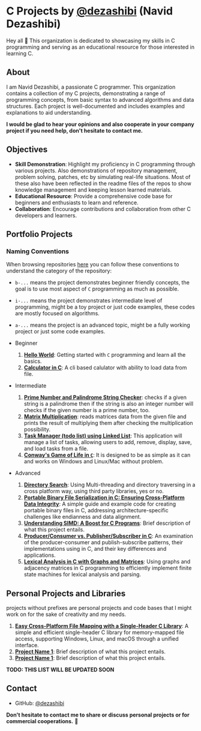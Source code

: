 # C Projects by [@dezashibi](https://github.com/dezashibi) (Navid Dezashibi)

Hey all 👋 This organization is dedicated to showcasing my skills in C programming and serving as an educational resource for those interested in learning C.

## About

I am Navid Dezashibi, a passionate C programmer. This organization contains a collection of my C projects, demonstrating a range of programming concepts, from basic syntax to advanced algorithms and data structures. Each project is well-documented and includes examples and explanations to aid understanding.

**I would be glad to hear your opinions and also cooperate in your company project if you need help, don't hesitate to contact me.**

## Objectives

- **Skill Demonstration**: Highlight my proficiency in C programming through various projects. Also demonstrations of repository management, problem solving, patches, etc by simulating real-life situations. Most of these also have been reflected in the readme files of the repos to show knowledge management and keeping lesson learned materials.
- **Educational Resource**: Provide a comprehensive code base for beginners and enthusiasts to learn and reference.
- **Collaboration**: Encourage contributions and collaboration from other C developers and learners.

## Portfolio Projects

### Naming Conventions
When browsing repositories [here](https://github.com/orgs/dezashibi-c-projects/repositories?q=sort%3Aname-asc) you can follow these conventions to understand the category of the repository:
- `b-...` means the project demonstrates beginner friendly concepts, the goal is to use most aspect of `C` programming as much as possible.
- `i-...` means the project demonstrates intermediate level of programming, might be a toy project or just code examples, these codes are mostly focused on algorithms.
- `a-...` means the project is an advanced topic, might be a fully working project or just some code examples.

- Beginner
  1. **[Hello World](https://github.com/dezashibi-c-projects/b-hello-world)**: Getting started with `C` programming and learn all the basics.
  2. **[Calculator in C](https://github.com/dezashibi-c-projects/b-calculator)**: A cli based calulator with ability to load data from file.

- Intermediate
  1. **[Prime Number and Palindrome String Checker](https://github.com/dezashibi-c-projects/i-prpal_tool)**: checks if a given string is a palindrome then if the string is also an integer number will checks if the given number is a prime number, too.
  2. **[Matrix Multiplication](https://github.com/dezashibi-c-projects/i-matrices_mult)**: reads matrices data from the given file and prints the result of multiplying them after checking the multiplication possibility.
  3. **[Task Manager (todo list) using Linked List](https://github.com/dezashibi-c-projects/i-task_manager)**: This application will manage a list of tasks, allowing users to add, remove, display, save, and load tasks from a file.
  4. **[Conway's Game of Life in `C`](https://github.com/dezashibi-c-projects/i-game_of_life)**: It is designed to be as simple as it can and works on Windows and Linux/Mac without problem.

- Advanced
  1. **[Directory Search](https://github.com/dezashibi-c-projects/a-directory_search)**: Using Multi-threading and directory traversing in a cross platform way, using third party libraries, yes or no.
  2. **[Portable Binary File Serialization in C: Ensuring Cross-Platform Data Integrity](https://github.com/dezashibi-c-projects/a-writing_portable_binary)**: A simple guide and example code for creating portable binary files in C, addressing architecture-specific challenges like endianness and data alignment.
  3. **[Understanding SIMD: A Boost for C Programs](https://github.com/dezashibi-c-projects/a-simd_in_c)**: Brief description of what this project entails.
  4. **[Producer/Consumer vs. Publisher/Subscriber in C](https://github.com/dezashibi-c-projects/a-prod_cons_vs_pub_sub_in_c)**: An examination of the producer-consumer and publish-subscribe patterns, their implementations using in C, and their key differences and applications.
  5. **[Lexical Analysis in C with Graphs and Matrices](https://github.com/dezashibi-c-projects/a-graph_matrix_simplified)**: Using graphs and adjacency matrices in C programming to efficiently implement finite state machines for lexical analysis and parsing.

## Personal Projects and Libraries

projects without prefixes are personal projects and code bases that I might work on for the sake of creativity and my needs.

  1. **[Easy Cross-Platform File Mapping with a Single-Header C Library](https://github.com/dezashibi-c-projects/dmmap)**: A simple and efficient single-header C library for memory-mapped file access, supporting Windows, Linux, and macOS through a unified interface.
  2. **[Project Name 1](link-to-project-1)**: Brief description of what this project entails.
  3. **[Project Name 1](link-to-project-1)**: Brief description of what this project entails.

**TODO: THIS LIST WILL BE UPDATED SOON**

## Contact

- GitHub: [@dezashibi](https://github.com/dezashibi)

**Don't hesitate to contact me to share or discuss personal projects or for commercial cooperations.** 👋
